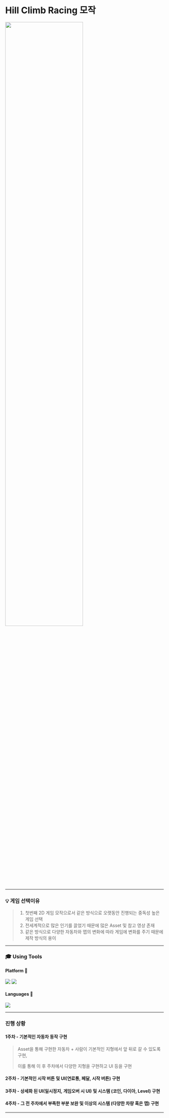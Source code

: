 # Hill Climb Racing 모작
<img src="https://github.com/leedohyung28/ILoveMovies/assets/91038179/9c917b3e-baee-470d-9a30-376fd2eb3b8b" width="70%">

---

### 💡 게임 선택이유
> 1. 첫번째 2D 게임 모작으로서 같은 방식으로 오랫동안 진행되는 중독성 높은 게임 선택
> 2. 전세계적으로 많은 인기를 끌었기 때문에 많은 Asset 및 참고 영상 존재
> 3. 같은 방식으로 다양한 자동차와 맵의 변화에 따라 게임에 변화를 주기 때문에 제작 방식의 용이

---

### 🎓 Using Tools

#### Platform 🏬
<img src="https://img.shields.io/badge/Unity-000000?style=for-the-badge&logo=Unity&logoColor=white"> <img src="https://img.shields.io/badge/VS CODE-007ACC?style=for-the-badge&logo=Visual Studio Code&logoColor=white">

#### Languages 🚩
<img src="https://img.shields.io/badge/C Sharp-239120?style=for-the-badge&logo=csharp&logoColor=white">

---

### 진행 상황

#### 1주차 - 기본적인 자동차 동작 구현
> Asset을 통해 구현한 자동차 + 사람이 기본적인 지형에서 앞 뒤로 갈 수 있도록 구현,
> 
> 이를 통해 이 후 주차에서 다양한 지형을 구현하고 UI 등을 구현

#### 2주차 - 기본적인 시작 버튼 및 UI(연료통, 페달, 시작 버튼) 구현

#### 3주차 - 상세화 된 UI(일시정지, 게임오버 시 UI) 및 시스템 (코인, 다이아, Level) 구현

#### 4주차 - 그 전 주차에서 부족한 부분 보완 및 이상의 시스템 (다양한 차량 혹은 맵) 구현

---


